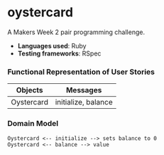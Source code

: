 # oystercard

A Makers Week 2 pair programming challenge.

* **Languages used**: Ruby
* **Testing frameworks**: RSpec

### Functional Representation of User Stories

Objects  | Messages
------------- | -------------
Oystercard | initialize, balance

### Domain Model

```
Oystercard <-- initialize --> sets balance to 0
Oystercard <-- balance --> value
```